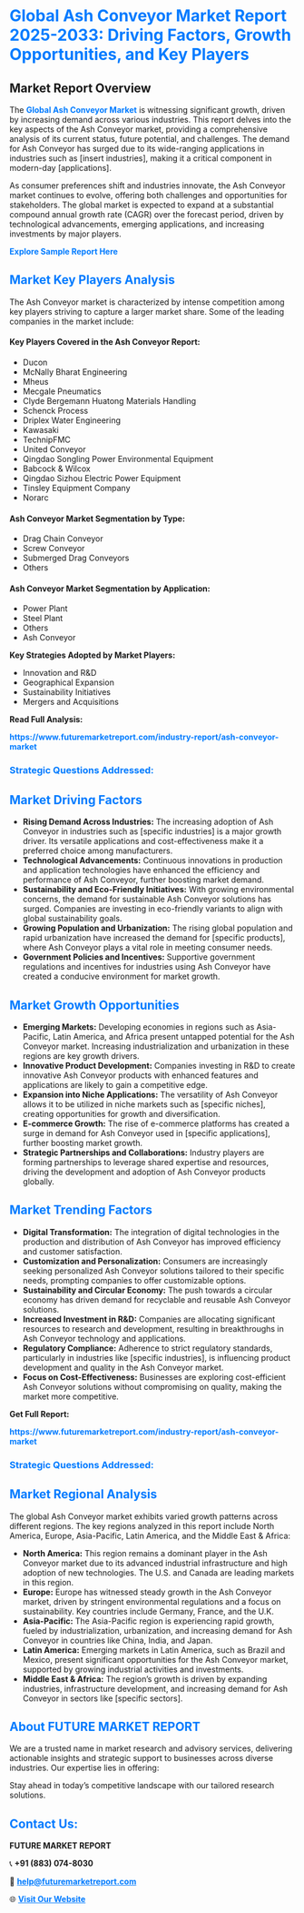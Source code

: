 <h1 style="color: #007BFF;">Global Ash Conveyor Market Report 2025-2033: Driving Factors, Growth Opportunities, and Key Players</h1>

<section id="overview">
<h2>Market Report Overview</h2>
<p>The <a href="https://www.futuremarketreport.com/industry-report/ash-conveyor-market" style="color: #007BFF; text-decoration: none;"><strong>Global Ash Conveyor Market</strong></a> is witnessing significant growth, driven by increasing demand across various industries. This report delves into the key aspects of the Ash Conveyor market, providing a comprehensive analysis of its current status, future potential, and challenges. The demand for Ash Conveyor has surged due to its wide-ranging applications in industries such as [insert industries], making it a critical component in modern-day [applications].</p>
<p>As consumer preferences shift and industries innovate, the Ash Conveyor market continues to evolve, offering both challenges and opportunities for stakeholders. The global market is expected to expand at a substantial compound annual growth rate (CAGR) over the forecast period, driven by technological advancements, emerging applications, and increasing investments by major players.</p>
</section>

<section id="overview">
<p><a href="https://www.futuremarketreport.com/request-sample/reportId=124258" style="color: #007BFF; text-decoration: none;"><strong>Explore Sample Report Here</strong></a></p>
</section>

<section id="key-players">
<h2 style="color: #007BFF;">Market Key Players Analysis</h2>
<p>The Ash Conveyor market is characterized by intense competition among key players striving to capture a larger market share. Some of the leading companies in the market include:</p>
<h4>Key Players Covered in the Ash Conveyor Report:</h4>
<ul><li>Ducon</li><li>McNally Bharat Engineering</li><li>Mheus</li><li>Mecgale Pneumatics</li><li>Clyde Bergemann Huatong Materials Handling</li><li>Schenck Process</li><li>Driplex Water Engineering</li><li>Kawasaki</li><li>TechnipFMC</li><li>United Conveyor</li><li>Qingdao Songling Power Environmental Equipment</li><li>Babcock &amp; Wilcox</li><li>Qingdao Sizhou Electric Power Equipment</li><li>Tinsley Equipment Company</li><li>Norarc</li></ul>
<h4>Ash Conveyor Market Segmentation by Type:</h4>
<ul><li>Drag Chain Conveyor</li><li>Screw Conveyor</li><li>Submerged Drag Conveyors</li><li>Others</li></ul>

<h4>Ash Conveyor Market Segmentation by Application:</h4>
<ul><li>Power Plant</li><li>Steel Plant</li><li>Others</li><li>Ash Conveyor</li></ul>
<p><strong>Key Strategies Adopted by Market Players:</strong></p>
<ul>
<li>Innovation and R&D</li>
<li>Geographical Expansion</li>
<li>Sustainability Initiatives</li>
<li>Mergers and Acquisitions</li>
</ul>
</section>

<section>
<p><strong>Read Full Analysis: </strong></p><a href="https://www.futuremarketreport.com/industry-report/ash-conveyor-market" style="color: #007BFF; text-decoration: none;"><strong>https://www.futuremarketreport.com/industry-report/ash-conveyor-market</strong></a>
<h3 style="color: #007BFF;">Strategic Questions Addressed:</h3>
</section>

<section id="driving-factors">
<h2 style="color: #007BFF;">Market Driving Factors</h2>
<ul>
<li><strong>Rising Demand Across Industries:</strong> The increasing adoption of Ash Conveyor in industries such as [specific industries] is a major growth driver. Its versatile applications and cost-effectiveness make it a preferred choice among manufacturers.</li>
<li><strong>Technological Advancements:</strong> Continuous innovations in production and application technologies have enhanced the efficiency and performance of Ash Conveyor, further boosting market demand.</li>
<li><strong>Sustainability and Eco-Friendly Initiatives:</strong> With growing environmental concerns, the demand for sustainable Ash Conveyor solutions has surged. Companies are investing in eco-friendly variants to align with global sustainability goals.</li>
<li><strong>Growing Population and Urbanization:</strong> The rising global population and rapid urbanization have increased the demand for [specific products], where Ash Conveyor plays a vital role in meeting consumer needs.</li>
<li><strong>Government Policies and Incentives:</strong> Supportive government regulations and incentives for industries using Ash Conveyor have created a conducive environment for market growth.</li>
</ul>
</section>

<section id="growth-opportunities">
<h2 style="color: #007BFF;">Market Growth Opportunities</h2>
<ul>
<li><strong>Emerging Markets:</strong> Developing economies in regions such as Asia-Pacific, Latin America, and Africa present untapped potential for the Ash Conveyor market. Increasing industrialization and urbanization in these regions are key growth drivers.</li>
<li><strong>Innovative Product Development:</strong> Companies investing in R&D to create innovative Ash Conveyor products with enhanced features and applications are likely to gain a competitive edge.</li>
<li><strong>Expansion into Niche Applications:</strong> The versatility of Ash Conveyor allows it to be utilized in niche markets such as [specific niches], creating opportunities for growth and diversification.</li>
<li><strong>E-commerce Growth:</strong> The rise of e-commerce platforms has created a surge in demand for Ash Conveyor used in [specific applications], further boosting market growth.</li>
<li><strong>Strategic Partnerships and Collaborations:</strong> Industry players are forming partnerships to leverage shared expertise and resources, driving the development and adoption of Ash Conveyor products globally.</li>
</ul>
</section>

<section id="trending-factors">
<h2 style="color: #007BFF;">Market Trending Factors</h2>
<ul>
<li><strong>Digital Transformation:</strong> The integration of digital technologies in the production and distribution of Ash Conveyor has improved efficiency and customer satisfaction.</li>
<li><strong>Customization and Personalization:</strong> Consumers are increasingly seeking personalized Ash Conveyor solutions tailored to their specific needs, prompting companies to offer customizable options.</li>
<li><strong>Sustainability and Circular Economy:</strong> The push towards a circular economy has driven demand for recyclable and reusable Ash Conveyor solutions.</li>
<li><strong>Increased Investment in R&D:</strong> Companies are allocating significant resources to research and development, resulting in breakthroughs in Ash Conveyor technology and applications.</li>
<li><strong>Regulatory Compliance:</strong> Adherence to strict regulatory standards, particularly in industries like [specific industries], is influencing product development and quality in the Ash Conveyor market.</li>
<li><strong>Focus on Cost-Effectiveness:</strong> Businesses are exploring cost-efficient Ash Conveyor solutions without compromising on quality, making the market more competitive.</li>
</ul>
</section>

<section>
<p><strong>Get Full Report: </strong></p><a href="https://www.futuremarketreport.com/industry-report/ash-conveyor-market" style="color: #007BFF; text-decoration: none;"><strong>https://www.futuremarketreport.com/industry-report/ash-conveyor-market</strong></a>
<h3 style="color: #007BFF;">Strategic Questions Addressed:</h3>
</section>


<section id="regional-analysis">
<h2 style="color: #007BFF;">Market Regional Analysis</h2>
<p>The global Ash Conveyor market exhibits varied growth patterns across different regions. The key regions analyzed in this report include North America, Europe, Asia-Pacific, Latin America, and the Middle East & Africa:</p>
<ul>
<li><strong>North America:</strong> This region remains a dominant player in the Ash Conveyor market due to its advanced industrial infrastructure and high adoption of new technologies. The U.S. and Canada are leading markets in this region.</li>
<li><strong>Europe:</strong> Europe has witnessed steady growth in the Ash Conveyor market, driven by stringent environmental regulations and a focus on sustainability. Key countries include Germany, France, and the U.K.</li>
<li><strong>Asia-Pacific:</strong> The Asia-Pacific region is experiencing rapid growth, fueled by industrialization, urbanization, and increasing demand for Ash Conveyor in countries like China, India, and Japan.</li>
<li><strong>Latin America:</strong> Emerging markets in Latin America, such as Brazil and Mexico, present significant opportunities for the Ash Conveyor market, supported by growing industrial activities and investments.</li>
<li><strong>Middle East & Africa:</strong> The region’s growth is driven by expanding industries, infrastructure development, and increasing demand for Ash Conveyor in sectors like [specific sectors].</li>
</ul>
</section>

<footer>
<h2 style="color: #007BFF;">About FUTURE MARKET REPORT</h2>
<p>We are a trusted name in market research and advisory services, delivering actionable insights and strategic support to businesses across diverse industries. Our expertise lies in offering:</p>

<p>Stay ahead in today’s competitive landscape with our tailored research solutions.</p>

<h2 style="color: #007BFF;">Contact Us:</h2>
<p><strong>FUTURE MARKET REPORT</strong></p>
<p>📞 <strong>+91 (883) 074-8030</strong></p>
<p>📧 <strong><a href="mailto:help@futuremarketreport.com" style="color: #007BFF;">help@futuremarketreport.com</a></strong></p>
<p>🌐 <strong><a href="https://www.futuremarketreport.com/" style="color: #007BFF;">Visit Our Website</a></strong></p>
</footer>